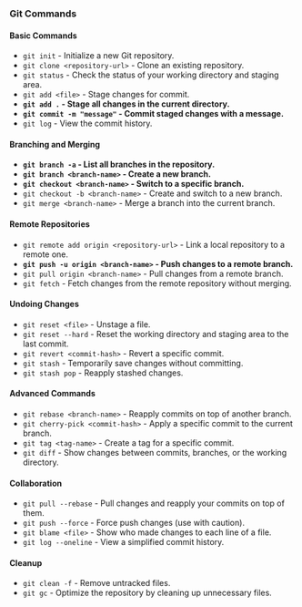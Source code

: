 ### Git Commands

#### Basic Commands
- `git init` - Initialize a new Git repository.
- `git clone <repository-url>` - Clone an existing repository.
- `git status` - Check the status of your working directory and staging area.
- `git add <file>` - Stage changes for commit.
- **`git add .` - Stage all changes in the current directory.**
- **`git commit -m "message"` - Commit staged changes with a message.**
- `git log` - View the commit history.

#### Branching and Merging
- **`git branch -a` - List all branches in the repository.**
- **`git branch <branch-name>` - Create a new branch.**
- **`git checkout <branch-name>` - Switch to a specific branch.**
- `git checkout -b <branch-name>` - Create and switch to a new branch.
- `git merge <branch-name>` - Merge a branch into the current branch.

#### Remote Repositories
- `git remote add origin <repository-url>` - Link a local repository to a remote one.
- **`git push -u origin <branch-name>` - Push changes to a remote branch.**
- `git pull origin <branch-name>` - Pull changes from a remote branch.
- `git fetch` - Fetch changes from the remote repository without merging.

#### Undoing Changes
- `git reset <file>` - Unstage a file.
- `git reset --hard` - Reset the working directory and staging area to the last commit.
- `git revert <commit-hash>` - Revert a specific commit.
- `git stash` - Temporarily save changes without committing.
- `git stash pop` - Reapply stashed changes.

#### Advanced Commands
- `git rebase <branch-name>` - Reapply commits on top of another branch.
- `git cherry-pick <commit-hash>` - Apply a specific commit to the current branch.
- `git tag <tag-name>` - Create a tag for a specific commit.
- `git diff` - Show changes between commits, branches, or the working directory.

#### Collaboration
- `git pull --rebase` - Pull changes and reapply your commits on top of them.
- `git push --force` - Force push changes (use with caution).
- `git blame <file>` - Show who made changes to each line of a file.
- `git log --oneline` - View a simplified commit history.

#### Cleanup
- `git clean -f` - Remove untracked files.
- `git gc` - Optimize the repository by cleaning up unnecessary files.

